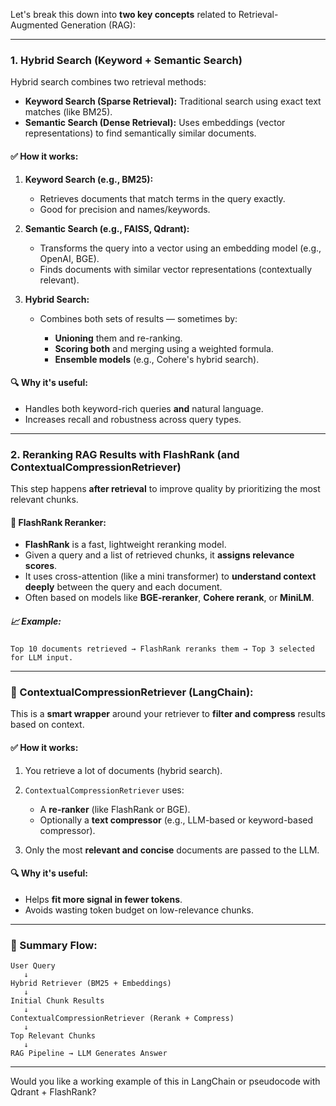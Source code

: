 Let's break this down into **two key concepts** related to Retrieval-Augmented Generation (RAG):

---

### **1. Hybrid Search (Keyword + Semantic Search)**

Hybrid search combines two retrieval methods:

- **Keyword Search (Sparse Retrieval):** Traditional search using exact text matches (like BM25).
- **Semantic Search (Dense Retrieval):** Uses embeddings (vector representations) to find semantically similar documents.

#### ✅ How it works:

1. **Keyword Search (e.g., BM25):**

   - Retrieves documents that match terms in the query exactly.
   - Good for precision and names/keywords.

2. **Semantic Search (e.g., FAISS, Qdrant):**

   - Transforms the query into a vector using an embedding model (e.g., OpenAI, BGE).
   - Finds documents with similar vector representations (contextually relevant).

3. **Hybrid Search:**

   - Combines both sets of results — sometimes by:

     - **Unioning** them and re-ranking.
     - **Scoring both** and merging using a weighted formula.
     - **Ensemble models** (e.g., Cohere's hybrid search).

#### 🔍 Why it's useful:

- Handles both keyword-rich queries **and** natural language.
- Increases recall and robustness across query types.

---

### **2. Reranking RAG Results with FlashRank (and ContextualCompressionRetriever)**

This step happens **after retrieval** to improve quality by prioritizing the most relevant chunks.

#### 🔁 FlashRank Reranker:

- **FlashRank** is a fast, lightweight reranking model.
- Given a query and a list of retrieved chunks, it **assigns relevance scores**.
- It uses cross-attention (like a mini transformer) to **understand context deeply** between the query and each document.
- Often based on models like **BGE-reranker**, **Cohere rerank**, or **MiniLM**.

##### 📈 Example:

```
Top 10 documents retrieved → FlashRank reranks them → Top 3 selected for LLM input.
```

---

### 🧠 ContextualCompressionRetriever (LangChain):

This is a **smart wrapper** around your retriever to **filter and compress** results based on context.

#### ✅ How it works:

1. You retrieve a lot of documents (hybrid search).
2. `ContextualCompressionRetriever` uses:

   - A **re-ranker** (like FlashRank or BGE).
   - Optionally a **text compressor** (e.g., LLM-based or keyword-based compressor).

3. Only the most **relevant and concise** documents are passed to the LLM.

#### 🔍 Why it's useful:

- Helps **fit more signal in fewer tokens**.
- Avoids wasting token budget on low-relevance chunks.

---

### 🔗 Summary Flow:

```
User Query
   ↓
Hybrid Retriever (BM25 + Embeddings)
   ↓
Initial Chunk Results
   ↓
ContextualCompressionRetriever (Rerank + Compress)
   ↓
Top Relevant Chunks
   ↓
RAG Pipeline → LLM Generates Answer
```

---

Would you like a working example of this in LangChain or pseudocode with Qdrant + FlashRank?
